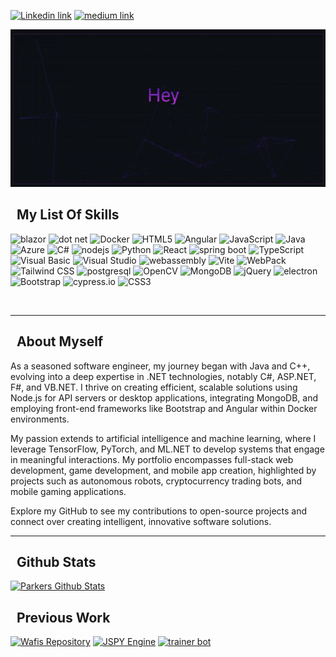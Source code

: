 
<a href="https://www.linkedin.com/in/parkerbidigare/"><img src="https://img.shields.io/badge/linkedin-%230077B5.svg?style=for-the-badge&logo=linkedin&logoColor=white" alt="Linkedin link"/></a>
<a href="https://medium.com/@parkerbidigare"><img src="https://img.shields.io/badge/Medium-12100E?style=for-the-badge&logo=medium&logoColor=white" alt="medium link"/></a> 

![Hey there, I am Parker Bidigare.](https://github.com/sovr610/sovr610/raw/master/github-gif.gif)

## &nbsp; My List Of Skills

<img src="https://cdn.jsdelivr.net/gh/devicons/devicon@latest/icons/blazor/blazor-original.svg" alt="blazor" width="50" height="50" title=".NET Blazor Framework"/> <img src="https://cdn.jsdelivr.net/gh/devicons/devicon@latest/icons/dot-net/dot-net-plain-wordmark.svg" alt="dot net" width="50" height="50" title=".NET"/> <img src="https://cdn.jsdelivr.net/gh/devicons/devicon@latest/icons/docker/docker-original-wordmark.svg" alt="Docker" Width="50" height="50" title="Docker"/> <img src="https://cdn.jsdelivr.net/gh/devicons/devicon@latest/icons/html5/html5-original-wordmark.svg" alt="HTML5" width="50" height="50" title="HTML5"/> <img src="https://cdn.jsdelivr.net/gh/devicons/devicon@latest/icons/angularjs/angularjs-original.svg" alt="Angular" width="50" height="50"/> <img src="https://cdn.jsdelivr.net/gh/devicons/devicon@latest/icons/javascript/javascript-plain.svg" alt="JavaScript" width="50" height="50" title="JavaScript"/> <img src="https://cdn.jsdelivr.net/gh/devicons/devicon@latest/icons/java/java-original-wordmark.svg" alt="Java" width="50" height="50" title="Java"/> <img src="https://cdn.jsdelivr.net/gh/devicons/devicon@latest/icons/azure/azure-original-wordmark.svg" alt="Azure" width="50" height="50" title="Azure"/> <img src="https://cdn.jsdelivr.net/gh/devicons/devicon@latest/icons/csharp/csharp-original.svg" alt="C#" width="50" height="50" title="C#"/> <img src="https://cdn.jsdelivr.net/gh/devicons/devicon@latest/icons/nodejs/nodejs-original-wordmark.svg" alt="nodejs" width="50" height="50" title="node.js"/> <img src="https://cdn.jsdelivr.net/gh/devicons/devicon@latest/icons/python/python-original-wordmark.svg" alt="Python" width="50" height="50" title="Python"/> <img src="https://cdn.jsdelivr.net/gh/devicons/devicon@latest/icons/react/react-original.svg" alt="React" width="50" height="50" title="React"/> <img src="https://cdn.jsdelivr.net/gh/devicons/devicon@latest/icons/spring/spring-original.svg" alt="spring boot" width="50" height="50" title="Spring Boot"/>
<img src="https://cdn.jsdelivr.net/gh/devicons/devicon@latest/icons/typescript/typescript-original.svg" alt="TypeScript" width="50" height="50" title="TypeScript"/> <img src="https://cdn.jsdelivr.net/gh/devicons/devicon@latest/icons/visualbasic/visualbasic-original.svg" alt="Visual Basic" width="50" height="50" title="Visual Basic"/> <img src="https://cdn.jsdelivr.net/gh/devicons/devicon@latest/icons/visualstudio/visualstudio-original.svg" alt="Visual Studio" width="50" height="50" title="Visual Studio"/> <img src="https://cdn.jsdelivr.net/gh/devicons/devicon@latest/icons/wasm/wasm-original.svg" alt="webassembly" width="50" height="50" title="Web Assembly"/> <img src="https://cdn.jsdelivr.net/gh/devicons/devicon@latest/icons/vitejs/vitejs-original.svg" alt="Vite" width="50" height="50" title="Vite"/> <img src="https://cdn.jsdelivr.net/gh/devicons/devicon@latest/icons/webpack/webpack-original.svg" alt="WebPack" width="50" height="50" title="WebPack"/> <img src="https://cdn.jsdelivr.net/gh/devicons/devicon@latest/icons/tailwindcss/tailwindcss-original.svg" alt="Tailwind CSS" width="50" height="50" title="TailWind CSS"/> <img src="https://cdn.jsdelivr.net/gh/devicons/devicon@latest/icons/postgresql/postgresql-original.svg" alt="postgresql" width="50" height="50" title="postgresql"/> <img src="https://cdn.jsdelivr.net/gh/devicons/devicon@latest/icons/opencv/opencv-original-wordmark.svg" alt="OpenCV" width="50" height="50" title="OpenCV"/> <img src="https://cdn.jsdelivr.net/gh/devicons/devicon@latest/icons/mongodb/mongodb-original-wordmark.svg" alt="MongoDB" width="50" height="50" title="MongoDB"/> <img src="https://cdn.jsdelivr.net/gh/devicons/devicon@latest/icons/jquery/jquery-plain-wordmark.svg" alt="jQuery" width="50" height="50" title="jQuery"/> <img src="https://cdn.jsdelivr.net/gh/devicons/devicon@latest/icons/electron/electron-original.svg" alt="electron" width="50" height="50" title="Electron"/> <img src="https://cdn.jsdelivr.net/gh/devicons/devicon@latest/icons/bootstrap/bootstrap-original.svg" alt="Bootstrap" width="50" height="50" title="Bootstrap"/> <img src="https://cdn.jsdelivr.net/gh/devicons/devicon@latest/icons/cypressio/cypressio-plain-wordmark.svg" alt="cypress.io" width="50" height="50" title="Cypress.io"/> <img src="https://cdn.jsdelivr.net/gh/devicons/devicon@latest/icons/css3/css3-original-wordmark.svg" alt="CSS3" width="50" height="50" title="CSS3"/>
          
          
          
          
          
          
          
<br/><hr/>
## &nbsp; About Myself
As a seasoned software engineer, my journey began with Java and C++, evolving into a deep expertise in .NET technologies, notably C#, ASP.NET, F#, and VB.NET. I thrive on creating efficient, scalable solutions using Node.js for API servers or desktop applications, integrating MongoDB, and employing front-end frameworks like Bootstrap and Angular within Docker environments.

My passion extends to artificial intelligence and machine learning, where I leverage TensorFlow, PyTorch, and ML.NET to develop systems that engage in meaningful interactions. My portfolio encompasses full-stack web development, game development, and mobile app creation, highlighted by projects such as autonomous robots, cryptocurrency trading bots, and mobile gaming applications.

Explore my GitHub to see my contributions to open-source projects and connect over creating intelligent, innovative software solutions.
<br/><hr/>

## &nbsp; Github Stats
[![Parkers Github Stats](https://github-readme-stats.vercel.app/api?username=sovr610)](https://github.com/sovr610)

## &nbsp; Previous Work
[![Wafis Repository](https://github-readme-stats.vercel.app/api/pin/?username=sovr610&repo=Wafis&bg_color=0d1116&title_color=ce09ec&text_color=a4aacb&icon_color=007ec6)](https://github.com/sovr610/Wafis) [![JSPY Engine](https://github-readme-stats.vercel.app/api/pin/?username=sovr610&repo=JSPY_ParkerEngine&bg_color=0d1116&title_color=ce09ec&text_color=a4aacb&icon_color=007ec6)](https://github.com/sovr610/JSPY_ParkerEngine) [![trainer bot](https://github-readme-stats.vercel.app/api/pin/?username=sovr610&repo=trainerBot&bg_color=0d1116&title_color=ce09ec&text_color=a4aacb&icon_color=007ec6)](https://github.com/sovr610/trainerBot)

<!--
**sovr610/sovr610** is a ✨ _special_ ✨ repository because its `README.md` (this file) appears on your GitHub profile.

Here are some ideas to get you started:

- 🔭 I’m currently working on ...
- 🌱 I’m currently learning ...
- 👯 I’m looking to collaborate on ...
- 🤔 I’m looking for help with ...
- 💬 Ask me about ...
- 📫 How to reach me: ...
- 😄 Pronouns: ...
- ⚡ Fun fact: ...
-->
